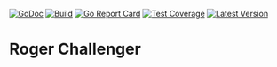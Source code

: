 [![GoDoc](https://godoc.org/github.com/alexandre-normand/rogerchallenger?status.svg)](https://godoc.org/github.com/alexandre-normand/rogerchallenger)
[![Build](https://github.com/alexandre-normand/rogerchallenger/workflows/Go/badge.svg)](https://github.com/alexandre-normand/rogerchallenger/actions)
[![Go Report Card](https://goreportcard.com/badge/github.com/alexandre-normand/rogerchallenger)](https://goreportcard.com/report/github.com/alexandre-normand/rogerchallenger)
[![Test Coverage](https://api.codeclimate.com/v1/badges/435099cf4dc6eb01ff29/test_coverage)](https://codeclimate.com/github/alexandre-normand/rogerchallenger/test_coverage)
[![Latest Version](https://img.shields.io/github/tag/alexandre-normand/rogerchallenger.svg?label=version)](https://github.com/alexandre-normand/rogerchallenger/releases)

# Roger Challenger

